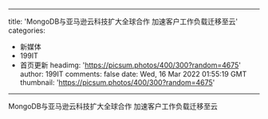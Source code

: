 
---
title: 'MongoDB与亚马逊云科技扩大全球合作 加速客户工作负载迁移至云'
categories: 
 - 新媒体
 - 199IT
 - 首页更新
headimg: 'https://picsum.photos/400/300?random=4675'
author: 199IT
comments: false
date: Wed, 16 Mar 2022 01:55:19 GMT
thumbnail: 'https://picsum.photos/400/300?random=4675'
---

<div>   
MongoDB与亚马逊云科技扩大全球合作 加速客户工作负载迁移至云  
</div>
            